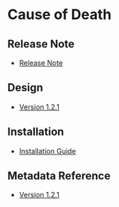 # Cause of Death

## Release Note

- [Release Note](#crvs-cod-release-note)

## Design

- [Version 1.2.1](#crvs-cod-design)

## Installation

- [Installation Guide](#crvs-cod-installation)

## Metadata Reference

- [Version 1.2.1](https://packages.dhis2.org/en/CRVS_COD/1.2.1/DHIS2.37/CRVS_COD_COMPLETE_1.2.1_DHIS2.37.xlsx)
